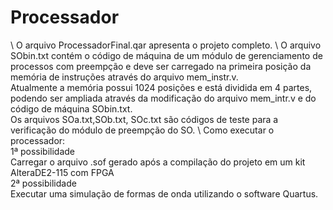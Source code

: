 # Processador
\\
O arquivo ProcessadorFinal.qar apresenta o projeto completo.
\\
O arquivo SObin.txt contém o código de máquina de um módulo de gerenciamento de processos com preempção e deve ser carregado na primeira posição da memória de instruções através do arquivo mem_instr.v.\
Atualmente a memória possui 1024 posições e está dividida em 4 partes, podendo ser ampliada através da modificação do arquivo mem_intr.v e do código de máquina SObin.txt.\
Os arquivos SOa.txt,SOb.txt, SOc.txt são códigos de teste para a verificação do módulo de preempção do SO.
\\
Como executar o processador:\
1ª possibilidade\
Carregar o arquivo .sof gerado após a compilação do projeto em um kit AlteraDE2-115 com FPGA\
2ª possibilidade \
Executar uma simulação de formas de onda utilizando o software Quartus.
